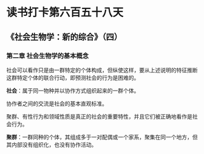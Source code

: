 # 读书打卡第六百五十八天
## 《社会生物学：新的综合》（四）
### 第二章 社会生物学的基本概念

社会可以看作只是由一群特定的个体构成，但纵使这样，要从上述说明的特征推断这群特定个体的联合行动，即预测社会的行为是困难的。

**社会**：属于同一物种并以协作方式组织起来的一群个体。

协作者之间的交流是社会的基本直观标准。

聚群、有性行为和领域性质是真正的社会的重要特性，并且它们被正确地看作是社会行为。

**聚群**：一群同种的个体，其组成多于一对配偶或一个家系，聚集在同一个地方，但其内部没有组织化，也没有协作活动。